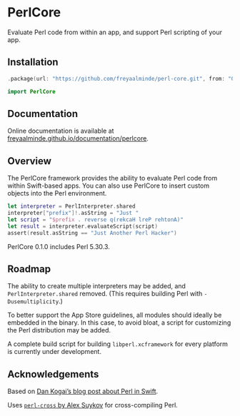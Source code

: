 # PerlCore

Evaluate Perl code from within an app, and support Perl scripting of your app.


## Installation

```swift
.package(url: "https://github.com/freyaalminde/perl-core.git", from: "0.1.0")
```

```swift
import PerlCore
```


## Documentation

Online documentation is available at [freyaalminde.github.io/documentation/perlcore](https://freyaalminde.github.io/documentation/perlcore/).


## Overview

The PerlCore framework provides the ability to evaluate Perl code from within Swift-based apps. You can also use PerlCore to insert custom objects into the Perl environment.

```swift
let interpreter = PerlInterpreter.shared
interpreter["prefix"]!.asString = "Just "
let script = "$prefix . reverse q(rekcaH lreP rehtonA)"
let result = interpreter.evaluateScript(script)
assert(result.asString == "Just Another Perl Hacker")
```

PerlCore 0.1.0 includes Perl 5.30.3.


## Roadmap

The ability to create multiple interpreters may be added, and `PerlInterpreter.shared` removed. (This requires building Perl with `-Dusemultiplicity`.)

To better support the App Store guidelines, all modules should ideally be embedded in the binary. In this case, to avoid bloat, a script for customizing the Perl distribution may be added. 

A complete build script for building `libperl.xcframework` for every platform is currently under development.


## Acknowledgements

Based on [Dan Kogai’s blog post about Perl in Swift](https://qiita.com/dankogai/items/d63dfda25088165deed5).

Uses [`perl-cross` by Alex Suykov](https://github.com/arsv/perl-cross) for cross-compiling Perl.

